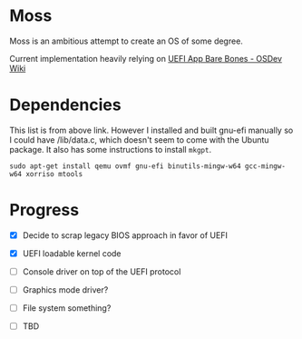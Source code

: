 # Moss

Moss is an ambitious attempt to create an OS of some degree.

Current implementation heavily relying on [UEFI App Bare Bones - OSDev Wiki](https://wiki.osdev.org/UEFI_App_Bare_Bones)

# Dependencies

This list is from above link. However I installed and built gnu-efi manually so I could have /lib/data.c, which doesn't seem to come with the Ubuntu package.
It also has some instructions to install `mkgpt`.

`sudo apt-get install qemu ovmf gnu-efi binutils-mingw-w64 gcc-mingw-w64 xorriso mtools`

# Progress

- [x] Decide to scrap legacy BIOS approach in favor of UEFI

- [x] UEFI loadable kernel code

- [ ] Console driver on top of the UEFI protocol

- [ ] Graphics mode driver?

- [ ] File system something?

- [ ] TBD
